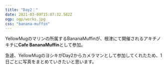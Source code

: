 ```yaml
---
title: "Day2："
date: 2021-03-09T15:07:32.582Z
ogp: ogp/works.jpg
css: "banana-muffin"
---
```


YellowMugのマリンの所属するBananaMuffinが、根津にて開催されるアキチノキチに**Cafe BananaMuffin**として参加。

急遽、YellowMugのヨシキがDay2からカメラマンとして参加してくれたため、1日ごとに写真をまとめていきたいと思います。